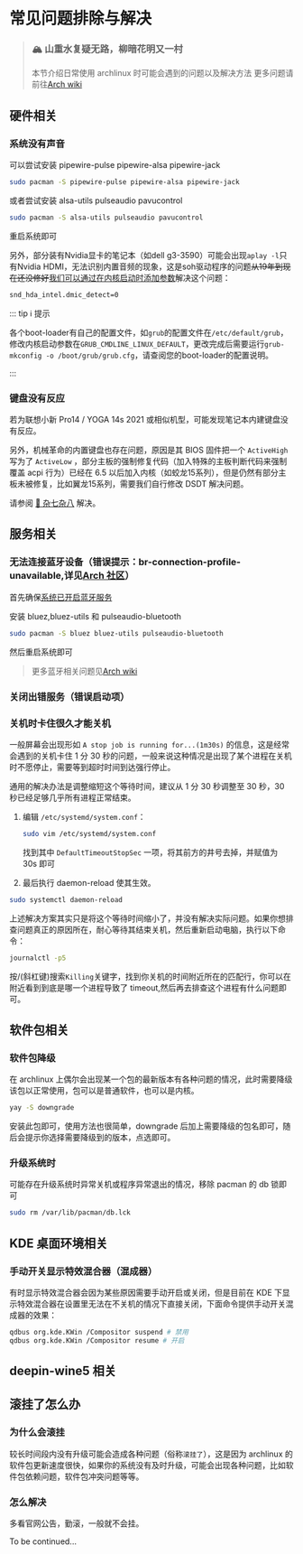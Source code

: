 # 常见问题排除与解决

> ### 🏔️ 山重水复疑无路，柳暗花明又一村
>
> 本节介绍日常使用 archlinux 时可能会遇到的问题以及解决方法
> 更多问题请前往[Arch wiki](<https://wiki.archlinux.org/title/Table_of_contents_(%E7%AE%80%E4%BD%93%E4%B8%AD%E6%96%87)>)

## 硬件相关

### 系统没有声音

可以尝试安装 pipewire-pulse pipewire-alsa pipewire-jack

```bash
sudo pacman -S pipewire-pulse pipewire-alsa pipewire-jack
```

或者尝试安装 alsa-utils pulseaudio pavucontrol

```bash
sudo pacman -S alsa-utils pulseaudio pavucontrol
```

重启系统即可

另外，部分装有Nvidia显卡的笔记本（如dell g3-3590）可能会出现`aplay -l`只有Nvidia HDMI，无法识别内置音频的现象，这是soh驱动程序的问题~~从19年到现在还没修好~~<u>我们可以通过在内核启动时添加参数</u>解决这个问题：

```bash
snd_hda_intel.dmic_detect=0
```

::: tip ℹ️ 提示

各个boot-loader有自己的配置文件，如`grub`的配置文件在`/etc/default/grub`，修改内核启动参数在`GRUB_CMDLINE_LINUX_DEFAULT`，更改完成后需要运行`grub-mkconfig -o /boot/grub/grub.cfg`，请查阅您的boot-loader的配置说明。

:::

### 键盘没有反应

若为联想小新 Pro14 / YOGA 14s 2021 或相似机型，可能发现笔记本内建键盘没有反应。

另外，机械革命的内置键盘也存在问题，原因是其 BIOS 固件把一个 `ActiveHigh` 写为了 `ActiveLow` ，部分主板的强制修复代码（加入特殊的主板判断代码来强制覆盖 acpi 行为）已经在 6.5 以后加入内核（如蛟龙15系列），但是仍然有部分主板未被修复，比如翼龙15系列，需要我们自行修改 DSDT 解决问题。

请参阅 [🥙 杂七杂八](../rookie/basic-install-detail.md#🥙-杂七杂八) 解决。

## 服务相关

### 无法连接蓝牙设备（错误提示：br-connection-profile-unavailable,详见[Arch 社区](https://bbs.archlinux.org/viewtopic.php?id=270465)）

首先确保[系统已开启蓝牙服务](../rookie/desktop-env-and-app.md#_12-启动蓝牙-若有)

安装 bluez,bluez-utils 和 pulseaudio-bluetooth

```bash
sudo pacman -S bluez bluez-utils pulseaudio-bluetooth
```

然后重启系统即可

> 更多蓝牙相关问题见[Arch wiki](<https://wiki.archlinux.org/title/Bluetooth_(%E7%AE%80%E4%BD%93%E4%B8%AD%E6%96%87)#%E7%96%91%E9%9A%BE%E8%A7%A3%E7%AD%94>)

### 关闭出错服务（错误启动项）

### 关机时卡住很久才能关机

一般屏幕会出现形如 `A stop job is running for...(1m30s)` 的信息，这是经常会遇到的关机卡住 1 分 30 秒的问题，一般来说这种情况是出现了某个进程在关机时不愿停止，需要等到超时时间到达强行停止。

通用的解决办法是调整缩短这个等待时间，建议从 1 分 30 秒调整至 30 秒，30 秒已经足够几乎所有进程正常结束。

1. 编辑 `/etc/systemd/system.conf`：

   ```bash
   sudo vim /etc/systemd/system.conf
   ```

   找到其中 `DefaultTimeoutStopSec` 一项，将其前方的井号去掉，并赋值为 30s 即可

2. 最后执行 daemon-reload 使其生效。

```bash
sudo systemctl daemon-reload
```

上述解决方案其实只是将这个等待时间缩小了，并没有解决实际问题。如果你想排查问题真正的原因所在，耐心等待其结束关机，然后重新启动电脑，执行以下命令：

```bash
journalctl -p5
```

按/(斜杠键)搜索`Killing`关键字，找到你关机的时间附近所在的匹配行，你可以在附近看到到底是哪一个进程导致了 timeout,然后再去排查这个进程有什么问题即可。

## 软件包相关

### 软件包降级

在 archlinux 上偶尔会出现某一个包的最新版本有各种问题的情况，此时需要降级该包以正常使用，包可以是普通软件，也可以是内核。

```bash
yay -S downgrade
```

安装此包即可，使用方法也很简单，downgrade 后加上需要降级的包名即可，随后会提示你选择需要降级到的版本，点选即可。

### 升级系统时

可能存在升级系统时异常关机或程序异常退出的情况，移除 pacman 的 db 锁即可

```bash
sudo rm /var/lib/pacman/db.lck
```

## KDE 桌面环境相关

### 手动开关显示特效混合器（混成器）

有时显示特效混合器会因为某些原因需要手动开启或关闭，但是目前在 KDE 下显示特效混合器在设置里无法在不关机的情况下直接关闭，下面命令提供手动开关混成器的效果：

```bash
qdbus org.kde.KWin /Compositor suspend # 禁用
qdbus org.kde.KWin /Compositor resume # 开启
```

## deepin-wine5 相关

## 滚挂了怎么办

### 为什么会滚挂

较长时间段内没有升级可能会造成各种问题（俗称`滚挂了`），这是因为 archlinux 的软件包更新速度很快，如果你的系统没有及时升级，可能会出现各种问题，比如软件包依赖问题，软件包冲突问题等等。

### 怎么解决

多看官网公告，勤滚，一般就不会挂。

To be continued...
